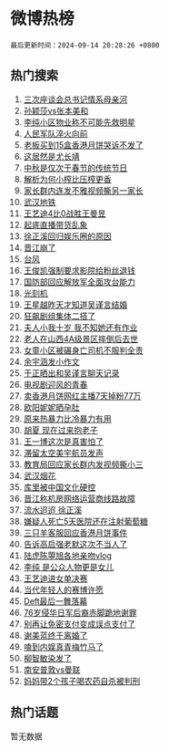 # 微博热榜

`最后更新时间：2024-09-14 20:28:26 +0800`

## 热门搜索

1. [三次座谈会总书记情系母亲河](https://m.weibo.cn/search?containerid=100103type%3D1%26t%3D10%26q%3D%23%E4%B8%89%E6%AC%A1%E5%BA%A7%E8%B0%88%E4%BC%9A%E6%80%BB%E4%B9%A6%E8%AE%B0%E6%83%85%E7%B3%BB%E6%AF%8D%E4%BA%B2%E6%B2%B3%23&stream_entry_id=51&isnewpage=1&extparam=seat%3D1%26filter_type%3Drealtimehot%26q%3D%2523%25E4%25B8%2589%25E6%25AC%25A1%25E5%25BA%25A7%25E8%25B0%2588%25E4%25BC%259A%25E6%2580%25BB%25E4%25B9%25A6%25E8%25AE%25B0%25E6%2583%2585%25E7%25B3%25BB%25E6%25AF%258D%25E4%25BA%25B2%25E6%25B2%25B3%2523%26c_type%3D51%26pos%3D0%26cate%3D10103%26stream_entry_id%3D51%26dgr%3D0%26display_time%3D1726316905%26pre_seqid%3D17263169055179055574)
1. [孙颖莎vs张本美和](https://m.weibo.cn/search?containerid=100103type%3D1%26t%3D10%26q%3D%E5%AD%99%E9%A2%96%E8%8E%8Evs%E5%BC%A0%E6%9C%AC%E7%BE%8E%E5%92%8C&stream_entry_id=31&isnewpage=1&extparam=seat%3D1%26realpos%3D1%26c_type%3D31%26lcate%3D5001%26cate%3D5001%26stream_entry_id%3D31%26dgr%3D0%26filter_type%3Drealtimehot%26pos%3D0%26band_rank%3D1%26flag%3D1%26q%3D%25E5%25AD%2599%25E9%25A2%2596%25E8%258E%258Evs%25E5%25BC%25A0%25E6%259C%25AC%25E7%25BE%258E%25E5%2592%258C%26display_time%3D1726316905%26pre_seqid%3D17263169055179055574)
1. [李纯小区物业称不可能先救明星](https://m.weibo.cn/search?containerid=100103type%3D1%26t%3D10%26q%3D%23%E6%9D%8E%E7%BA%AF%E5%B0%8F%E5%8C%BA%E7%89%A9%E4%B8%9A%E7%A7%B0%E4%B8%8D%E5%8F%AF%E8%83%BD%E5%85%88%E6%95%91%E6%98%8E%E6%98%9F%23&stream_entry_id=31&isnewpage=1&extparam=seat%3D1%26realpos%3D2%26c_type%3D31%26lcate%3D5001%26cate%3D5001%26stream_entry_id%3D31%26dgr%3D0%26filter_type%3Drealtimehot%26pos%3D1%26band_rank%3D2%26flag%3D1%26q%3D%2523%25E6%259D%258E%25E7%25BA%25AF%25E5%25B0%258F%25E5%258C%25BA%25E7%2589%25A9%25E4%25B8%259A%25E7%25A7%25B0%25E4%25B8%258D%25E5%258F%25AF%25E8%2583%25BD%25E5%2585%2588%25E6%2595%2591%25E6%2598%258E%25E6%2598%259F%2523%26display_time%3D1726316905%26pre_seqid%3D17263169055179055574)
1. [人民军队淬火向前](https://m.weibo.cn/search?containerid=100103type%3D1%26t%3D10%26q%3D%23%E4%BA%BA%E6%B0%91%E5%86%9B%E9%98%9F%E6%B7%AC%E7%81%AB%E5%90%91%E5%89%8D%23&stream_entry_id=31&isnewpage=1&extparam=seat%3D1%26realpos%3D3%26c_type%3D31%26lcate%3D5001%26cate%3D5001%26stream_entry_id%3D31%26dgr%3D0%26filter_type%3Drealtimehot%26pos%3D2%26band_rank%3D3%26flag%3D0%26q%3D%2523%25E4%25BA%25BA%25E6%25B0%2591%25E5%2586%259B%25E9%2598%259F%25E6%25B7%25AC%25E7%2581%25AB%25E5%2590%2591%25E5%2589%258D%2523%26display_time%3D1726316905%26pre_seqid%3D17263169055179055574)
1. [老板买到15盒香港月饼哭诉不发了](https://m.weibo.cn/search?containerid=100103type%3D1%26t%3D10%26q%3D%23%E8%80%81%E6%9D%BF%E4%B9%B0%E5%88%B015%E7%9B%92%E9%A6%99%E6%B8%AF%E6%9C%88%E9%A5%BC%E5%93%AD%E8%AF%89%E4%B8%8D%E5%8F%91%E4%BA%86%23&stream_entry_id=31&isnewpage=1&extparam=seat%3D1%26realpos%3D4%26c_type%3D31%26lcate%3D5001%26cate%3D5001%26stream_entry_id%3D31%26dgr%3D0%26filter_type%3Drealtimehot%26pos%3D3%26band_rank%3D4%26flag%3D2%26q%3D%2523%25E8%2580%2581%25E6%259D%25BF%25E4%25B9%25B0%25E5%2588%25B015%25E7%259B%2592%25E9%25A6%2599%25E6%25B8%25AF%25E6%259C%2588%25E9%25A5%25BC%25E5%2593%25AD%25E8%25AF%2589%25E4%25B8%258D%25E5%258F%2591%25E4%25BA%2586%2523%26display_time%3D1726316905%26pre_seqid%3D17263169055179055574)
1. [这居然是尤长靖](https://m.weibo.cn/search?containerid=100103type%3D1%26t%3D10%26q%3D%E8%BF%99%E5%B1%85%E7%84%B6%E6%98%AF%E5%B0%A4%E9%95%BF%E9%9D%96&stream_entry_id=31&isnewpage=1&extparam=seat%3D1%26realpos%3D5%26c_type%3D31%26lcate%3D5001%26cate%3D5001%26stream_entry_id%3D31%26dgr%3D0%26filter_type%3Drealtimehot%26pos%3D4%26band_rank%3D5%26flag%3D1%26q%3D%25E8%25BF%2599%25E5%25B1%2585%25E7%2584%25B6%25E6%2598%25AF%25E5%25B0%25A4%25E9%2595%25BF%25E9%259D%2596%26display_time%3D1726316905%26pre_seqid%3D17263169055179055574)
1. [中秋是仅次于春节的传统节日](https://m.weibo.cn/search?containerid=100103type%3D1%26t%3D10%26q%3D%23%E4%B8%AD%E7%A7%8B%E6%98%AF%E4%BB%85%E6%AC%A1%E4%BA%8E%E6%98%A5%E8%8A%82%E7%9A%84%E4%BC%A0%E7%BB%9F%E8%8A%82%E6%97%A5%23&stream_entry_id=31&isnewpage=1&extparam=seat%3D1%26realpos%3D6%26c_type%3D31%26lcate%3D5001%26cate%3D5001%26stream_entry_id%3D31%26dgr%3D0%26filter_type%3Drealtimehot%26pos%3D5%26band_rank%3D6%26flag%3D0%26q%3D%2523%25E4%25B8%25AD%25E7%25A7%258B%25E6%2598%25AF%25E4%25BB%2585%25E6%25AC%25A1%25E4%25BA%258E%25E6%2598%25A5%25E8%258A%2582%25E7%259A%2584%25E4%25BC%25A0%25E7%25BB%259F%25E8%258A%2582%25E6%2597%25A5%2523%26display_time%3D1726316905%26pre_seqid%3D17263169055179055574)
1. [解析为何小榨比压榨更香](https://m.weibo.cn/search?containerid=100103type%3D1%26t%3D10%26q%3D%23%E8%A7%A3%E6%9E%90%E4%B8%BA%E4%BD%95%E5%B0%8F%E6%A6%A8%E6%AF%94%E5%8E%8B%E6%A6%A8%E6%9B%B4%E9%A6%99%23&stream_entry_id=31&isnewpage=1&extparam=seat%3D1%26filter_type%3Drealtimehot%26c_type%3D31%26lcate%3D5001%26cate%3D5001%26is_ad_pos%3D1%26stream_entry_id%3D31%26dgr%3D0%26pos%3D6%26adid%3D254623%26band_rank%3D7%26q%3D%2523%25E8%25A7%25A3%25E6%259E%2590%25E4%25B8%25BA%25E4%25BD%2595%25E5%25B0%258F%25E6%25A6%25A8%25E6%25AF%2594%25E5%258E%258B%25E6%25A6%25A8%25E6%259B%25B4%25E9%25A6%2599%2523%26topic_ad%3D1%26display_time%3D1726316905%26pre_seqid%3D17263169055179055574)
1. [家长群内连发不雅视频撕另一家长](https://m.weibo.cn/search?containerid=100103type%3D1%26t%3D10%26q%3D%23%E5%AE%B6%E9%95%BF%E7%BE%A4%E5%86%85%E8%BF%9E%E5%8F%91%E4%B8%8D%E9%9B%85%E8%A7%86%E9%A2%91%E6%92%95%E5%8F%A6%E4%B8%80%E5%AE%B6%E9%95%BF%23&stream_entry_id=31&isnewpage=1&extparam=seat%3D1%26realpos%3D7%26c_type%3D31%26lcate%3D5001%26cate%3D5001%26stream_entry_id%3D31%26dgr%3D0%26filter_type%3Drealtimehot%26pos%3D7%26band_rank%3D7%26flag%3D0%26q%3D%2523%25E5%25AE%25B6%25E9%2595%25BF%25E7%25BE%25A4%25E5%2586%2585%25E8%25BF%259E%25E5%258F%2591%25E4%25B8%258D%25E9%259B%2585%25E8%25A7%2586%25E9%25A2%2591%25E6%2592%2595%25E5%258F%25A6%25E4%25B8%2580%25E5%25AE%25B6%25E9%2595%25BF%2523%26display_time%3D1726316905%26pre_seqid%3D17263169055179055574)
1. [武汉地铁](https://m.weibo.cn/search?containerid=100103type%3D1%26t%3D10%26q%3D%E6%AD%A6%E6%B1%89%E5%9C%B0%E9%93%81&stream_entry_id=31&isnewpage=1&extparam=seat%3D1%26realpos%3D8%26c_type%3D31%26lcate%3D5001%26cate%3D5001%26stream_entry_id%3D31%26dgr%3D0%26filter_type%3Drealtimehot%26pos%3D8%26band_rank%3D8%26flag%3D1%26q%3D%25E6%25AD%25A6%25E6%25B1%2589%25E5%259C%25B0%25E9%2593%2581%26display_time%3D1726316905%26pre_seqid%3D17263169055179055574)
1. [王艺迪4比0战胜王曼昱](https://m.weibo.cn/search?containerid=100103type%3D1%26t%3D10%26q%3D%23%E7%8E%8B%E8%89%BA%E8%BF%AA4%E6%AF%940%E6%88%98%E8%83%9C%E7%8E%8B%E6%9B%BC%E6%98%B1%23&stream_entry_id=31&isnewpage=1&extparam=seat%3D1%26realpos%3D9%26c_type%3D31%26lcate%3D5001%26cate%3D5001%26stream_entry_id%3D31%26dgr%3D0%26filter_type%3Drealtimehot%26pos%3D9%26band_rank%3D9%26flag%3D1%26q%3D%2523%25E7%258E%258B%25E8%2589%25BA%25E8%25BF%25AA4%25E6%25AF%25940%25E6%2588%2598%25E8%2583%259C%25E7%258E%258B%25E6%259B%25BC%25E6%2598%25B1%2523%26display_time%3D1726316905%26pre_seqid%3D17263169055179055574)
1. [起底直播带货乱象](https://m.weibo.cn/search?containerid=100103type%3D1%26t%3D10%26q%3D%23%E8%B5%B7%E5%BA%95%E7%9B%B4%E6%92%AD%E5%B8%A6%E8%B4%A7%E4%B9%B1%E8%B1%A1%23&stream_entry_id=31&isnewpage=1&extparam=seat%3D1%26realpos%3D10%26c_type%3D31%26lcate%3D5001%26cate%3D5001%26stream_entry_id%3D31%26dgr%3D0%26filter_type%3Drealtimehot%26pos%3D10%26band_rank%3D10%26flag%3D1%26q%3D%2523%25E8%25B5%25B7%25E5%25BA%2595%25E7%259B%25B4%25E6%2592%25AD%25E5%25B8%25A6%25E8%25B4%25A7%25E4%25B9%25B1%25E8%25B1%25A1%2523%26display_time%3D1726316905%26pre_seqid%3D17263169055179055574)
1. [徐正溪回归娱乐圈的原因](https://m.weibo.cn/search?containerid=100103type%3D1%26t%3D10%26q%3D%23%E5%BE%90%E6%AD%A3%E6%BA%AA%E5%9B%9E%E5%BD%92%E5%A8%B1%E4%B9%90%E5%9C%88%E7%9A%84%E5%8E%9F%E5%9B%A0%23&stream_entry_id=31&isnewpage=1&extparam=seat%3D1%26realpos%3D11%26c_type%3D31%26lcate%3D5001%26cate%3D5001%26stream_entry_id%3D31%26dgr%3D0%26filter_type%3Drealtimehot%26pos%3D11%26band_rank%3D11%26flag%3D1%26q%3D%2523%25E5%25BE%2590%25E6%25AD%25A3%25E6%25BA%25AA%25E5%259B%259E%25E5%25BD%2592%25E5%25A8%25B1%25E4%25B9%2590%25E5%259C%2588%25E7%259A%2584%25E5%258E%259F%25E5%259B%25A0%2523%26display_time%3D1726316905%26pre_seqid%3D17263169055179055574)
1. [晋江崩了](https://m.weibo.cn/search?containerid=100103type%3D1%26t%3D10%26q%3D%E6%99%8B%E6%B1%9F%E5%B4%A9%E4%BA%86&stream_entry_id=31&isnewpage=1&extparam=seat%3D1%26realpos%3D12%26c_type%3D31%26lcate%3D5001%26cate%3D5001%26stream_entry_id%3D31%26dgr%3D0%26filter_type%3Drealtimehot%26pos%3D12%26band_rank%3D12%26flag%3D2%26q%3D%25E6%2599%258B%25E6%25B1%259F%25E5%25B4%25A9%25E4%25BA%2586%26display_time%3D1726316905%26pre_seqid%3D17263169055179055574)
1. [台风](https://m.weibo.cn/search?containerid=100103type%3D1%26t%3D10%26q%3D%E5%8F%B0%E9%A3%8E&stream_entry_id=31&isnewpage=1&extparam=seat%3D1%26realpos%3D13%26c_type%3D31%26lcate%3D5001%26cate%3D5001%26stream_entry_id%3D31%26dgr%3D0%26filter_type%3Drealtimehot%26pos%3D13%26band_rank%3D13%26flag%3D0%26q%3D%25E5%258F%25B0%25E9%25A3%258E%26display_time%3D1726316905%26pre_seqid%3D17263169055179055574)
1. [王俊凯强制要求影院给粉丝退钱](https://m.weibo.cn/search?containerid=100103type%3D1%26t%3D10%26q%3D%23%E7%8E%8B%E4%BF%8A%E5%87%AF%E5%BC%BA%E5%88%B6%E8%A6%81%E6%B1%82%E5%BD%B1%E9%99%A2%E7%BB%99%E7%B2%89%E4%B8%9D%E9%80%80%E9%92%B1%23&stream_entry_id=31&isnewpage=1&extparam=seat%3D1%26realpos%3D14%26c_type%3D31%26lcate%3D5001%26cate%3D5001%26stream_entry_id%3D31%26dgr%3D0%26filter_type%3Drealtimehot%26pos%3D14%26band_rank%3D14%26flag%3D0%26q%3D%2523%25E7%258E%258B%25E4%25BF%258A%25E5%2587%25AF%25E5%25BC%25BA%25E5%2588%25B6%25E8%25A6%2581%25E6%25B1%2582%25E5%25BD%25B1%25E9%2599%25A2%25E7%25BB%2599%25E7%25B2%2589%25E4%25B8%259D%25E9%2580%2580%25E9%2592%25B1%2523%26display_time%3D1726316905%26pre_seqid%3D17263169055179055574)
1. [国防部回应解放军全面攻台能力](https://m.weibo.cn/search?containerid=100103type%3D1%26t%3D10%26q%3D%23%E5%9B%BD%E9%98%B2%E9%83%A8%E5%9B%9E%E5%BA%94%E8%A7%A3%E6%94%BE%E5%86%9B%E5%85%A8%E9%9D%A2%E6%94%BB%E5%8F%B0%E8%83%BD%E5%8A%9B%23&stream_entry_id=31&isnewpage=1&extparam=seat%3D1%26realpos%3D15%26c_type%3D31%26lcate%3D5001%26cate%3D5001%26stream_entry_id%3D31%26dgr%3D0%26filter_type%3Drealtimehot%26pos%3D15%26band_rank%3D15%26flag%3D0%26q%3D%2523%25E5%259B%25BD%25E9%2598%25B2%25E9%2583%25A8%25E5%259B%259E%25E5%25BA%2594%25E8%25A7%25A3%25E6%2594%25BE%25E5%2586%259B%25E5%2585%25A8%25E9%259D%25A2%25E6%2594%25BB%25E5%258F%25B0%25E8%2583%25BD%25E5%258A%259B%2523%26display_time%3D1726316905%26pre_seqid%3D17263169055179055574)
1. [光刻机](https://m.weibo.cn/search?containerid=100103type%3D1%26t%3D10%26q%3D%E5%85%89%E5%88%BB%E6%9C%BA&stream_entry_id=31&isnewpage=1&extparam=seat%3D1%26realpos%3D16%26c_type%3D31%26lcate%3D5001%26cate%3D5001%26stream_entry_id%3D31%26dgr%3D0%26filter_type%3Drealtimehot%26pos%3D16%26band_rank%3D16%26flag%3D1%26q%3D%25E5%2585%2589%25E5%2588%25BB%25E6%259C%25BA%26display_time%3D1726316905%26pre_seqid%3D17263169055179055574)
1. [王星越昨天才知道吴谨言结婚](https://m.weibo.cn/search?containerid=100103type%3D1%26t%3D10%26q%3D%23%E7%8E%8B%E6%98%9F%E8%B6%8A%E6%98%A8%E5%A4%A9%E6%89%8D%E7%9F%A5%E9%81%93%E5%90%B4%E8%B0%A8%E8%A8%80%E7%BB%93%E5%A9%9A%23&stream_entry_id=31&isnewpage=1&extparam=seat%3D1%26realpos%3D17%26c_type%3D31%26lcate%3D5001%26cate%3D5001%26stream_entry_id%3D31%26dgr%3D0%26filter_type%3Drealtimehot%26pos%3D17%26band_rank%3D17%26flag%3D0%26q%3D%2523%25E7%258E%258B%25E6%2598%259F%25E8%25B6%258A%25E6%2598%25A8%25E5%25A4%25A9%25E6%2589%258D%25E7%259F%25A5%25E9%2581%2593%25E5%2590%25B4%25E8%25B0%25A8%25E8%25A8%2580%25E7%25BB%2593%25E5%25A9%259A%2523%26display_time%3D1726316905%26pre_seqid%3D17263169055179055574)
1. [狂飙剧组集体二搭了](https://m.weibo.cn/search?containerid=100103type%3D1%26t%3D10%26q%3D%E7%8B%82%E9%A3%99%E5%89%A7%E7%BB%84%E9%9B%86%E4%BD%93%E4%BA%8C%E6%90%AD%E4%BA%86&stream_entry_id=31&isnewpage=1&extparam=seat%3D1%26realpos%3D18%26c_type%3D31%26lcate%3D5001%26cate%3D5001%26stream_entry_id%3D31%26dgr%3D0%26filter_type%3Drealtimehot%26pos%3D18%26band_rank%3D18%26flag%3D0%26q%3D%25E7%258B%2582%25E9%25A3%2599%25E5%2589%25A7%25E7%25BB%2584%25E9%259B%2586%25E4%25BD%2593%25E4%25BA%258C%25E6%2590%25AD%25E4%25BA%2586%26display_time%3D1726316905%26pre_seqid%3D17263169055179055574)
1. [夫人小我十岁 我不知她还有作业](https://m.weibo.cn/search?containerid=100103type%3D1%26t%3D10%26q%3D%E5%A4%AB%E4%BA%BA%E5%B0%8F%E6%88%91%E5%8D%81%E5%B2%81+%E6%88%91%E4%B8%8D%E7%9F%A5%E5%A5%B9%E8%BF%98%E6%9C%89%E4%BD%9C%E4%B8%9A&stream_entry_id=31&isnewpage=1&extparam=seat%3D1%26realpos%3D19%26c_type%3D31%26lcate%3D5001%26cate%3D5001%26stream_entry_id%3D31%26dgr%3D0%26filter_type%3Drealtimehot%26pos%3D19%26band_rank%3D19%26flag%3D2%26q%3D%25E5%25A4%25AB%25E4%25BA%25BA%25E5%25B0%258F%25E6%2588%2591%25E5%258D%2581%25E5%25B2%2581%2520%25E6%2588%2591%25E4%25B8%258D%25E7%259F%25A5%25E5%25A5%25B9%25E8%25BF%2598%25E6%259C%2589%25E4%25BD%259C%25E4%25B8%259A%26display_time%3D1726316905%26pre_seqid%3D17263169055179055574)
1. [老人在山西4A级景区摔倒后去世](https://m.weibo.cn/search?containerid=100103type%3D1%26t%3D10%26q%3D%23%E8%80%81%E4%BA%BA%E5%9C%A8%E5%B1%B1%E8%A5%BF4A%E7%BA%A7%E6%99%AF%E5%8C%BA%E6%91%94%E5%80%92%E5%90%8E%E5%8E%BB%E4%B8%96%23&stream_entry_id=31&isnewpage=1&extparam=seat%3D1%26realpos%3D20%26c_type%3D31%26lcate%3D5001%26cate%3D5001%26stream_entry_id%3D31%26dgr%3D0%26filter_type%3Drealtimehot%26pos%3D20%26band_rank%3D20%26flag%3D1%26q%3D%2523%25E8%2580%2581%25E4%25BA%25BA%25E5%259C%25A8%25E5%25B1%25B1%25E8%25A5%25BF4A%25E7%25BA%25A7%25E6%2599%25AF%25E5%258C%25BA%25E6%2591%2594%25E5%2580%2592%25E5%2590%258E%25E5%258E%25BB%25E4%25B8%2596%2523%26display_time%3D1726316905%26pre_seqid%3D17263169055179055574)
1. [女童小区被碾身亡司机不服判全责](https://m.weibo.cn/search?containerid=100103type%3D1%26t%3D10%26q%3D%23%E5%A5%B3%E7%AB%A5%E5%B0%8F%E5%8C%BA%E8%A2%AB%E7%A2%BE%E8%BA%AB%E4%BA%A1%E5%8F%B8%E6%9C%BA%E4%B8%8D%E6%9C%8D%E5%88%A4%E5%85%A8%E8%B4%A3%23&stream_entry_id=31&isnewpage=1&extparam=seat%3D1%26realpos%3D21%26c_type%3D31%26lcate%3D5001%26cate%3D5001%26stream_entry_id%3D31%26dgr%3D0%26filter_type%3Drealtimehot%26pos%3D21%26band_rank%3D21%26flag%3D0%26q%3D%2523%25E5%25A5%25B3%25E7%25AB%25A5%25E5%25B0%258F%25E5%258C%25BA%25E8%25A2%25AB%25E7%25A2%25BE%25E8%25BA%25AB%25E4%25BA%25A1%25E5%258F%25B8%25E6%259C%25BA%25E4%25B8%258D%25E6%259C%258D%25E5%2588%25A4%25E5%2585%25A8%25E8%25B4%25A3%2523%26display_time%3D1726316905%26pre_seqid%3D17263169055179055574)
1. [余宇涵发小作文](https://m.weibo.cn/search?containerid=100103type%3D1%26t%3D10%26q%3D%E4%BD%99%E5%AE%87%E6%B6%B5%E5%8F%91%E5%B0%8F%E4%BD%9C%E6%96%87&stream_entry_id=31&isnewpage=1&extparam=seat%3D1%26realpos%3D22%26c_type%3D31%26lcate%3D5001%26cate%3D5001%26stream_entry_id%3D31%26dgr%3D0%26filter_type%3Drealtimehot%26pos%3D22%26band_rank%3D22%26flag%3D2%26q%3D%25E4%25BD%2599%25E5%25AE%2587%25E6%25B6%25B5%25E5%258F%2591%25E5%25B0%258F%25E4%25BD%259C%25E6%2596%2587%26display_time%3D1726316905%26pre_seqid%3D17263169055179055574)
1. [于正晒出和吴谨言聊天记录](https://m.weibo.cn/search?containerid=100103type%3D1%26t%3D10%26q%3D%23%E4%BA%8E%E6%AD%A3%E6%99%92%E5%87%BA%E5%92%8C%E5%90%B4%E8%B0%A8%E8%A8%80%E8%81%8A%E5%A4%A9%E8%AE%B0%E5%BD%95%23&stream_entry_id=31&isnewpage=1&extparam=seat%3D1%26realpos%3D23%26c_type%3D31%26lcate%3D5001%26cate%3D5001%26stream_entry_id%3D31%26dgr%3D0%26filter_type%3Drealtimehot%26pos%3D23%26band_rank%3D23%26flag%3D2%26q%3D%2523%25E4%25BA%258E%25E6%25AD%25A3%25E6%2599%2592%25E5%2587%25BA%25E5%2592%258C%25E5%2590%25B4%25E8%25B0%25A8%25E8%25A8%2580%25E8%2581%258A%25E5%25A4%25A9%25E8%25AE%25B0%25E5%25BD%2595%2523%26display_time%3D1726316905%26pre_seqid%3D17263169055179055574)
1. [电视剧迎风的青春](https://m.weibo.cn/search?containerid=100103type%3D1%26t%3D10%26q%3D%23%E7%94%B5%E8%A7%86%E5%89%A7%E8%BF%8E%E9%A3%8E%E7%9A%84%E9%9D%92%E6%98%A5%23&stream_entry_id=31&isnewpage=1&extparam=seat%3D1%26realpos%3D24%26c_type%3D31%26lcate%3D5001%26cate%3D5001%26stream_entry_id%3D31%26dgr%3D0%26filter_type%3Drealtimehot%26pos%3D24%26band_rank%3D24%26flag%3D1%26q%3D%2523%25E7%2594%25B5%25E8%25A7%2586%25E5%2589%25A7%25E8%25BF%258E%25E9%25A3%258E%25E7%259A%2584%25E9%259D%2592%25E6%2598%25A5%2523%26display_time%3D1726316905%26pre_seqid%3D17263169055179055574)
1. [卖香港月饼网红主播7天掉粉77万](https://m.weibo.cn/search?containerid=100103type%3D1%26t%3D10%26q%3D%23%E5%8D%96%E9%A6%99%E6%B8%AF%E6%9C%88%E9%A5%BC%E7%BD%91%E7%BA%A2%E4%B8%BB%E6%92%AD7%E5%A4%A9%E6%8E%89%E7%B2%8977%E4%B8%87%23&stream_entry_id=31&isnewpage=1&extparam=seat%3D1%26realpos%3D25%26c_type%3D31%26lcate%3D5001%26cate%3D5001%26stream_entry_id%3D31%26dgr%3D0%26filter_type%3Drealtimehot%26pos%3D25%26band_rank%3D25%26flag%3D1%26q%3D%2523%25E5%258D%2596%25E9%25A6%2599%25E6%25B8%25AF%25E6%259C%2588%25E9%25A5%25BC%25E7%25BD%2591%25E7%25BA%25A2%25E4%25B8%25BB%25E6%2592%25AD7%25E5%25A4%25A9%25E6%258E%2589%25E7%25B2%258977%25E4%25B8%2587%2523%26display_time%3D1726316905%26pre_seqid%3D17263169055179055574)
1. [欧阳妮妮晒孕肚](https://m.weibo.cn/search?containerid=100103type%3D1%26t%3D10%26q%3D%23%E6%AC%A7%E9%98%B3%E5%A6%AE%E5%A6%AE%E6%99%92%E5%AD%95%E8%82%9A%23&stream_entry_id=31&isnewpage=1&extparam=seat%3D1%26realpos%3D26%26c_type%3D31%26lcate%3D5001%26cate%3D5001%26stream_entry_id%3D31%26dgr%3D0%26filter_type%3Drealtimehot%26pos%3D26%26band_rank%3D26%26flag%3D0%26q%3D%2523%25E6%25AC%25A7%25E9%2598%25B3%25E5%25A6%25AE%25E5%25A6%25AE%25E6%2599%2592%25E5%25AD%2595%25E8%2582%259A%2523%26display_time%3D1726316905%26pre_seqid%3D17263169055179055574)
1. [原来热暴力比冷暴力有用](https://m.weibo.cn/search?containerid=100103type%3D1%26t%3D10%26q%3D%E5%8E%9F%E6%9D%A5%E7%83%AD%E6%9A%B4%E5%8A%9B%E6%AF%94%E5%86%B7%E6%9A%B4%E5%8A%9B%E6%9C%89%E7%94%A8&stream_entry_id=31&isnewpage=1&extparam=seat%3D1%26realpos%3D27%26c_type%3D31%26lcate%3D5001%26cate%3D5001%26stream_entry_id%3D31%26dgr%3D0%26filter_type%3Drealtimehot%26pos%3D27%26band_rank%3D27%26flag%3D0%26q%3D%25E5%258E%259F%25E6%259D%25A5%25E7%2583%25AD%25E6%259A%25B4%25E5%258A%259B%25E6%25AF%2594%25E5%2586%25B7%25E6%259A%25B4%25E5%258A%259B%25E6%259C%2589%25E7%2594%25A8%26display_time%3D1726316905%26pre_seqid%3D17263169055179055574)
1. [胡夏 现在过来抱老子](https://m.weibo.cn/search?containerid=100103type%3D1%26t%3D10%26q%3D%E8%83%A1%E5%A4%8F+%E7%8E%B0%E5%9C%A8%E8%BF%87%E6%9D%A5%E6%8A%B1%E8%80%81%E5%AD%90&stream_entry_id=31&isnewpage=1&extparam=seat%3D1%26realpos%3D28%26c_type%3D31%26lcate%3D5001%26cate%3D5001%26stream_entry_id%3D31%26dgr%3D0%26filter_type%3Drealtimehot%26pos%3D28%26band_rank%3D28%26flag%3D1%26q%3D%25E8%2583%25A1%25E5%25A4%258F%2520%25E7%258E%25B0%25E5%259C%25A8%25E8%25BF%2587%25E6%259D%25A5%25E6%258A%25B1%25E8%2580%2581%25E5%25AD%2590%26display_time%3D1726316905%26pre_seqid%3D17263169055179055574)
1. [王一博这次是真害怕了](https://m.weibo.cn/search?containerid=100103type%3D1%26t%3D10%26q%3D%23%E7%8E%8B%E4%B8%80%E5%8D%9A%E8%BF%99%E6%AC%A1%E6%98%AF%E7%9C%9F%E5%AE%B3%E6%80%95%E4%BA%86%23&stream_entry_id=31&isnewpage=1&extparam=seat%3D1%26realpos%3D29%26c_type%3D31%26lcate%3D5001%26cate%3D5001%26stream_entry_id%3D31%26dgr%3D0%26filter_type%3Drealtimehot%26pos%3D29%26band_rank%3D29%26flag%3D1%26q%3D%2523%25E7%258E%258B%25E4%25B8%2580%25E5%258D%259A%25E8%25BF%2599%25E6%25AC%25A1%25E6%2598%25AF%25E7%259C%259F%25E5%25AE%25B3%25E6%2580%2595%25E4%25BA%2586%2523%26display_time%3D1726316905%26pre_seqid%3D17263169055179055574)
1. [滞留太空美宇航员发声](https://m.weibo.cn/search?containerid=100103type%3D1%26t%3D10%26q%3D%23%E6%BB%9E%E7%95%99%E5%A4%AA%E7%A9%BA%E7%BE%8E%E5%AE%87%E8%88%AA%E5%91%98%E5%8F%91%E5%A3%B0%23&stream_entry_id=31&isnewpage=1&extparam=seat%3D1%26realpos%3D30%26c_type%3D31%26lcate%3D5001%26cate%3D5001%26stream_entry_id%3D31%26dgr%3D0%26filter_type%3Drealtimehot%26pos%3D30%26band_rank%3D30%26flag%3D1%26q%3D%2523%25E6%25BB%259E%25E7%2595%2599%25E5%25A4%25AA%25E7%25A9%25BA%25E7%25BE%258E%25E5%25AE%2587%25E8%2588%25AA%25E5%2591%2598%25E5%258F%2591%25E5%25A3%25B0%2523%26display_time%3D1726316905%26pre_seqid%3D17263169055179055574)
1. [教育局回应家长群内发视频撕小三](https://m.weibo.cn/search?containerid=100103type%3D1%26t%3D10%26q%3D%23%E6%95%99%E8%82%B2%E5%B1%80%E5%9B%9E%E5%BA%94%E5%AE%B6%E9%95%BF%E7%BE%A4%E5%86%85%E5%8F%91%E8%A7%86%E9%A2%91%E6%92%95%E5%B0%8F%E4%B8%89%23&stream_entry_id=31&isnewpage=1&extparam=seat%3D1%26realpos%3D31%26c_type%3D31%26lcate%3D5001%26cate%3D5001%26stream_entry_id%3D31%26dgr%3D0%26filter_type%3Drealtimehot%26pos%3D31%26band_rank%3D31%26flag%3D0%26q%3D%2523%25E6%2595%2599%25E8%2582%25B2%25E5%25B1%2580%25E5%259B%259E%25E5%25BA%2594%25E5%25AE%25B6%25E9%2595%25BF%25E7%25BE%25A4%25E5%2586%2585%25E5%258F%2591%25E8%25A7%2586%25E9%25A2%2591%25E6%2592%2595%25E5%25B0%258F%25E4%25B8%2589%2523%26display_time%3D1726316905%26pre_seqid%3D17263169055179055574)
1. [武汉烟花](https://m.weibo.cn/search?containerid=100103type%3D1%26t%3D10%26q%3D%E6%AD%A6%E6%B1%89%E7%83%9F%E8%8A%B1&stream_entry_id=31&isnewpage=1&extparam=seat%3D1%26realpos%3D32%26c_type%3D31%26lcate%3D5001%26cate%3D5001%26stream_entry_id%3D31%26dgr%3D0%26filter_type%3Drealtimehot%26pos%3D32%26band_rank%3D32%26flag%3D1%26q%3D%25E6%25AD%25A6%25E6%25B1%2589%25E7%2583%259F%25E8%258A%25B1%26display_time%3D1726316905%26pre_seqid%3D17263169055179055574)
1. [库里被中国文化硬控](https://m.weibo.cn/search?containerid=100103type%3D1%26t%3D10%26q%3D%23%E5%BA%93%E9%87%8C%E8%A2%AB%E4%B8%AD%E5%9B%BD%E6%96%87%E5%8C%96%E7%A1%AC%E6%8E%A7%23&stream_entry_id=31&isnewpage=1&extparam=seat%3D1%26realpos%3D33%26c_type%3D31%26lcate%3D5001%26cate%3D5001%26filter_type%3Drealtimehot%26stream_entry_id%3D31%26dgr%3D0%26pos%3D33%26adid%3D255126%26band_rank%3D33%26flag%3D0%26q%3D%2523%25E5%25BA%2593%25E9%2587%258C%25E8%25A2%25AB%25E4%25B8%25AD%25E5%259B%25BD%25E6%2596%2587%25E5%258C%2596%25E7%25A1%25AC%25E6%258E%25A7%2523%26display_time%3D1726316905%26pre_seqid%3D17263169055179055574)
1. [晋江称机房网络运营商线路故障](https://m.weibo.cn/search?containerid=100103type%3D1%26t%3D10%26q%3D%23%E6%99%8B%E6%B1%9F%E7%A7%B0%E6%9C%BA%E6%88%BF%E7%BD%91%E7%BB%9C%E8%BF%90%E8%90%A5%E5%95%86%E7%BA%BF%E8%B7%AF%E6%95%85%E9%9A%9C%23&stream_entry_id=31&isnewpage=1&extparam=seat%3D1%26realpos%3D34%26c_type%3D31%26lcate%3D5001%26cate%3D5001%26stream_entry_id%3D31%26dgr%3D0%26filter_type%3Drealtimehot%26pos%3D34%26band_rank%3D34%26flag%3D0%26q%3D%2523%25E6%2599%258B%25E6%25B1%259F%25E7%25A7%25B0%25E6%259C%25BA%25E6%2588%25BF%25E7%25BD%2591%25E7%25BB%259C%25E8%25BF%2590%25E8%2590%25A5%25E5%2595%2586%25E7%25BA%25BF%25E8%25B7%25AF%25E6%2595%2585%25E9%259A%259C%2523%26display_time%3D1726316905%26pre_seqid%3D17263169055179055574)
1. [流水迢迢 徐正溪](https://m.weibo.cn/search?containerid=100103type%3D1%26t%3D10%26q%3D%E6%B5%81%E6%B0%B4%E8%BF%A2%E8%BF%A2+%E5%BE%90%E6%AD%A3%E6%BA%AA&stream_entry_id=31&isnewpage=1&extparam=seat%3D1%26realpos%3D35%26c_type%3D31%26lcate%3D5001%26cate%3D5001%26stream_entry_id%3D31%26dgr%3D0%26filter_type%3Drealtimehot%26pos%3D35%26band_rank%3D35%26flag%3D1%26q%3D%25E6%25B5%2581%25E6%25B0%25B4%25E8%25BF%25A2%25E8%25BF%25A2%2520%25E5%25BE%2590%25E6%25AD%25A3%25E6%25BA%25AA%26display_time%3D1726316905%26pre_seqid%3D17263169055179055574)
1. [嫌疑人死亡5天医院还在注射葡萄糖](https://m.weibo.cn/search?containerid=100103type%3D1%26t%3D10%26q%3D%23%E5%AB%8C%E7%96%91%E4%BA%BA%E6%AD%BB%E4%BA%A15%E5%A4%A9%E5%8C%BB%E9%99%A2%E8%BF%98%E5%9C%A8%E6%B3%A8%E5%B0%84%E8%91%A1%E8%90%84%E7%B3%96%23&stream_entry_id=31&isnewpage=1&extparam=seat%3D1%26realpos%3D36%26c_type%3D31%26lcate%3D5001%26cate%3D5001%26stream_entry_id%3D31%26dgr%3D0%26filter_type%3Drealtimehot%26pos%3D36%26band_rank%3D36%26flag%3D0%26q%3D%2523%25E5%25AB%258C%25E7%2596%2591%25E4%25BA%25BA%25E6%25AD%25BB%25E4%25BA%25A15%25E5%25A4%25A9%25E5%258C%25BB%25E9%2599%25A2%25E8%25BF%2598%25E5%259C%25A8%25E6%25B3%25A8%25E5%25B0%2584%25E8%2591%25A1%25E8%2590%2584%25E7%25B3%2596%2523%26display_time%3D1726316905%26pre_seqid%3D17263169055179055574)
1. [三只羊客服回应香港月饼事件](https://m.weibo.cn/search?containerid=100103type%3D1%26t%3D10%26q%3D%23%E4%B8%89%E5%8F%AA%E7%BE%8A%E5%AE%A2%E6%9C%8D%E5%9B%9E%E5%BA%94%E9%A6%99%E6%B8%AF%E6%9C%88%E9%A5%BC%E4%BA%8B%E4%BB%B6%23&stream_entry_id=31&isnewpage=1&extparam=seat%3D1%26realpos%3D37%26c_type%3D31%26lcate%3D5001%26cate%3D5001%26stream_entry_id%3D31%26dgr%3D0%26filter_type%3Drealtimehot%26pos%3D37%26band_rank%3D37%26flag%3D1%26q%3D%2523%25E4%25B8%2589%25E5%258F%25AA%25E7%25BE%258A%25E5%25AE%25A2%25E6%259C%258D%25E5%259B%259E%25E5%25BA%2594%25E9%25A6%2599%25E6%25B8%25AF%25E6%259C%2588%25E9%25A5%25BC%25E4%25BA%258B%25E4%25BB%25B6%2523%26display_time%3D1726316905%26pre_seqid%3D17263169055179055574)
1. [告诉高启强老默这次不当人了](https://m.weibo.cn/search?containerid=100103type%3D1%26t%3D10%26q%3D%E5%91%8A%E8%AF%89%E9%AB%98%E5%90%AF%E5%BC%BA%E8%80%81%E9%BB%98%E8%BF%99%E6%AC%A1%E4%B8%8D%E5%BD%93%E4%BA%BA%E4%BA%86&stream_entry_id=31&isnewpage=1&extparam=seat%3D1%26realpos%3D38%26c_type%3D31%26lcate%3D5001%26cate%3D5001%26stream_entry_id%3D31%26dgr%3D0%26filter_type%3Drealtimehot%26pos%3D38%26band_rank%3D38%26flag%3D1%26q%3D%25E5%2591%258A%25E8%25AF%2589%25E9%25AB%2598%25E5%2590%25AF%25E5%25BC%25BA%25E8%2580%2581%25E9%25BB%2598%25E8%25BF%2599%25E6%25AC%25A1%25E4%25B8%258D%25E5%25BD%2593%25E4%25BA%25BA%25E4%25BA%2586%26display_time%3D1726316905%26pre_seqid%3D17263169055179055574)
1. [陆虎陈曌旭各地亲吻vlog](https://m.weibo.cn/search?containerid=100103type%3D1%26t%3D10%26q%3D%23%E9%99%86%E8%99%8E%E9%99%88%E6%9B%8C%E6%97%AD%E5%90%84%E5%9C%B0%E4%BA%B2%E5%90%BBvlog%23&stream_entry_id=31&isnewpage=1&extparam=seat%3D1%26realpos%3D39%26c_type%3D31%26lcate%3D5001%26cate%3D5001%26stream_entry_id%3D31%26dgr%3D0%26filter_type%3Drealtimehot%26pos%3D39%26band_rank%3D39%26flag%3D0%26q%3D%2523%25E9%2599%2586%25E8%2599%258E%25E9%2599%2588%25E6%259B%258C%25E6%2597%25AD%25E5%2590%2584%25E5%259C%25B0%25E4%25BA%25B2%25E5%2590%25BBvlog%2523%26display_time%3D1726316905%26pre_seqid%3D17263169055179055574)
1. [李纯 是公众人物更是女儿](https://m.weibo.cn/search?containerid=100103type%3D1%26t%3D10%26q%3D%E6%9D%8E%E7%BA%AF+%E6%98%AF%E5%85%AC%E4%BC%97%E4%BA%BA%E7%89%A9%E6%9B%B4%E6%98%AF%E5%A5%B3%E5%84%BF&stream_entry_id=31&isnewpage=1&extparam=seat%3D1%26realpos%3D40%26c_type%3D31%26lcate%3D5001%26cate%3D5001%26stream_entry_id%3D31%26dgr%3D0%26filter_type%3Drealtimehot%26pos%3D40%26band_rank%3D40%26flag%3D0%26q%3D%25E6%259D%258E%25E7%25BA%25AF%2520%25E6%2598%25AF%25E5%2585%25AC%25E4%25BC%2597%25E4%25BA%25BA%25E7%2589%25A9%25E6%259B%25B4%25E6%2598%25AF%25E5%25A5%25B3%25E5%2584%25BF%26display_time%3D1726316905%26pre_seqid%3D17263169055179055574)
1. [王艺迪进女单决赛](https://m.weibo.cn/search?containerid=100103type%3D1%26t%3D10%26q%3D%23%E7%8E%8B%E8%89%BA%E8%BF%AA%E8%BF%9B%E5%A5%B3%E5%8D%95%E5%86%B3%E8%B5%9B%23&stream_entry_id=31&isnewpage=1&extparam=seat%3D1%26realpos%3D41%26c_type%3D31%26lcate%3D5001%26cate%3D5001%26stream_entry_id%3D31%26dgr%3D0%26filter_type%3Drealtimehot%26pos%3D41%26band_rank%3D41%26flag%3D1%26q%3D%2523%25E7%258E%258B%25E8%2589%25BA%25E8%25BF%25AA%25E8%25BF%259B%25E5%25A5%25B3%25E5%258D%2595%25E5%2586%25B3%25E8%25B5%259B%2523%26display_time%3D1726316905%26pre_seqid%3D17263169055179055574)
1. [当代年轻人的赛博许愿](https://m.weibo.cn/search?containerid=100103type%3D1%26t%3D10%26q%3D%E5%BD%93%E4%BB%A3%E5%B9%B4%E8%BD%BB%E4%BA%BA%E7%9A%84%E8%B5%9B%E5%8D%9A%E8%AE%B8%E6%84%BF&stream_entry_id=31&isnewpage=1&extparam=seat%3D1%26realpos%3D42%26c_type%3D31%26lcate%3D5001%26cate%3D5001%26filter_type%3Drealtimehot%26stream_entry_id%3D31%26dgr%3D0%26pos%3D42%26adid%3D255475%26band_rank%3D42%26flag%3D0%26q%3D%25E5%25BD%2593%25E4%25BB%25A3%25E5%25B9%25B4%25E8%25BD%25BB%25E4%25BA%25BA%25E7%259A%2584%25E8%25B5%259B%25E5%258D%259A%25E8%25AE%25B8%25E6%2584%25BF%26display_time%3D1726316905%26pre_seqid%3D17263169055179055574)
1. [Deft最后一舞落幕](https://m.weibo.cn/search?containerid=100103type%3D1%26t%3D10%26q%3D%23Deft%E6%9C%80%E5%90%8E%E4%B8%80%E8%88%9E%E8%90%BD%E5%B9%95%23&stream_entry_id=31&isnewpage=1&extparam=seat%3D1%26realpos%3D43%26c_type%3D31%26lcate%3D5001%26cate%3D5001%26stream_entry_id%3D31%26dgr%3D0%26filter_type%3Drealtimehot%26pos%3D43%26band_rank%3D43%26flag%3D0%26q%3D%2523Deft%25E6%259C%2580%25E5%2590%258E%25E4%25B8%2580%25E8%2588%259E%25E8%2590%25BD%25E5%25B9%2595%2523%26display_time%3D1726316905%26pre_seqid%3D17263169055179055574)
1. [76岁侵华日军后裔赤脚跪地谢罪](https://m.weibo.cn/search?containerid=100103type%3D1%26t%3D10%26q%3D%2376%E5%B2%81%E4%BE%B5%E5%8D%8E%E6%97%A5%E5%86%9B%E5%90%8E%E8%A3%94%E8%B5%A4%E8%84%9A%E8%B7%AA%E5%9C%B0%E8%B0%A2%E7%BD%AA%23&stream_entry_id=31&isnewpage=1&extparam=seat%3D1%26realpos%3D44%26c_type%3D31%26lcate%3D5001%26cate%3D5001%26stream_entry_id%3D31%26dgr%3D0%26filter_type%3Drealtimehot%26pos%3D44%26band_rank%3D44%26flag%3D1%26q%3D%252376%25E5%25B2%2581%25E4%25BE%25B5%25E5%258D%258E%25E6%2597%25A5%25E5%2586%259B%25E5%2590%258E%25E8%25A3%2594%25E8%25B5%25A4%25E8%2584%259A%25E8%25B7%25AA%25E5%259C%25B0%25E8%25B0%25A2%25E7%25BD%25AA%2523%26display_time%3D1726316905%26pre_seqid%3D17263169055179055574)
1. [别再让免密支付变成误点支付了](https://m.weibo.cn/search?containerid=100103type%3D1%26t%3D10%26q%3D%23%E5%88%AB%E5%86%8D%E8%AE%A9%E5%85%8D%E5%AF%86%E6%94%AF%E4%BB%98%E5%8F%98%E6%88%90%E8%AF%AF%E7%82%B9%E6%94%AF%E4%BB%98%E4%BA%86%23&stream_entry_id=31&isnewpage=1&extparam=seat%3D1%26realpos%3D45%26c_type%3D31%26lcate%3D5001%26cate%3D5001%26stream_entry_id%3D31%26dgr%3D0%26filter_type%3Drealtimehot%26pos%3D45%26band_rank%3D45%26flag%3D1%26q%3D%2523%25E5%2588%25AB%25E5%2586%258D%25E8%25AE%25A9%25E5%2585%258D%25E5%25AF%2586%25E6%2594%25AF%25E4%25BB%2598%25E5%258F%2598%25E6%2588%2590%25E8%25AF%25AF%25E7%2582%25B9%25E6%2594%25AF%25E4%25BB%2598%25E4%25BA%2586%2523%26display_time%3D1726316905%26pre_seqid%3D17263169055179055574)
1. [谢美蓝终于离婚了](https://m.weibo.cn/search?containerid=100103type%3D1%26t%3D10%26q%3D%E8%B0%A2%E7%BE%8E%E8%93%9D%E7%BB%88%E4%BA%8E%E7%A6%BB%E5%A9%9A%E4%BA%86&stream_entry_id=31&isnewpage=1&extparam=seat%3D1%26realpos%3D46%26c_type%3D31%26lcate%3D5001%26cate%3D5001%26stream_entry_id%3D31%26dgr%3D0%26filter_type%3Drealtimehot%26pos%3D46%26band_rank%3D46%26flag%3D1%26q%3D%25E8%25B0%25A2%25E7%25BE%258E%25E8%2593%259D%25E7%25BB%2588%25E4%25BA%258E%25E7%25A6%25BB%25E5%25A9%259A%25E4%25BA%2586%26display_time%3D1726316905%26pre_seqid%3D17263169055179055574)
1. [嗑到内娱真青梅竹马了](https://m.weibo.cn/search?containerid=100103type%3D1%26t%3D10%26q%3D%E5%97%91%E5%88%B0%E5%86%85%E5%A8%B1%E7%9C%9F%E9%9D%92%E6%A2%85%E7%AB%B9%E9%A9%AC%E4%BA%86&stream_entry_id=31&isnewpage=1&extparam=seat%3D1%26realpos%3D47%26c_type%3D31%26lcate%3D5001%26cate%3D5001%26stream_entry_id%3D31%26dgr%3D0%26filter_type%3Drealtimehot%26pos%3D47%26band_rank%3D47%26flag%3D0%26q%3D%25E5%2597%2591%25E5%2588%25B0%25E5%2586%2585%25E5%25A8%25B1%25E7%259C%259F%25E9%259D%2592%25E6%25A2%2585%25E7%25AB%25B9%25E9%25A9%25AC%25E4%25BA%2586%26display_time%3D1726316905%26pre_seqid%3D17263169055179055574)
1. [柳智敏染发了](https://m.weibo.cn/search?containerid=100103type%3D1%26t%3D10%26q%3D%23%E6%9F%B3%E6%99%BA%E6%95%8F%E6%9F%93%E5%8F%91%E4%BA%86%23&stream_entry_id=31&isnewpage=1&extparam=seat%3D1%26realpos%3D48%26c_type%3D31%26lcate%3D5001%26cate%3D5001%26stream_entry_id%3D31%26dgr%3D0%26filter_type%3Drealtimehot%26pos%3D48%26band_rank%3D48%26flag%3D1%26q%3D%2523%25E6%259F%25B3%25E6%2599%25BA%25E6%2595%258F%25E6%259F%2593%25E5%258F%2591%25E4%25BA%2586%2523%26display_time%3D1726316905%26pre_seqid%3D17263169055179055574)
1. [南安普敦vs曼联](https://m.weibo.cn/search?containerid=100103type%3D1%26t%3D10%26q%3D%23%E5%8D%97%E5%AE%89%E6%99%AE%E6%95%A6vs%E6%9B%BC%E8%81%94%23&stream_entry_id=31&isnewpage=1&extparam=seat%3D1%26realpos%3D49%26c_type%3D31%26lcate%3D5001%26cate%3D5001%26stream_entry_id%3D31%26dgr%3D0%26filter_type%3Drealtimehot%26pos%3D49%26band_rank%3D49%26flag%3D1%26q%3D%2523%25E5%258D%2597%25E5%25AE%2589%25E6%2599%25AE%25E6%2595%25A6vs%25E6%259B%25BC%25E8%2581%2594%2523%26display_time%3D1726316905%26pre_seqid%3D17263169055179055574)
1. [妈妈带2个孩子喝农药自杀被判刑](https://m.weibo.cn/search?containerid=100103type%3D1%26t%3D10%26q%3D%23%E5%A6%88%E5%A6%88%E5%B8%A62%E4%B8%AA%E5%AD%A9%E5%AD%90%E5%96%9D%E5%86%9C%E8%8D%AF%E8%87%AA%E6%9D%80%E8%A2%AB%E5%88%A4%E5%88%91%23&stream_entry_id=31&isnewpage=1&extparam=seat%3D1%26realpos%3D50%26c_type%3D31%26lcate%3D5001%26cate%3D5001%26stream_entry_id%3D31%26dgr%3D0%26filter_type%3Drealtimehot%26pos%3D50%26band_rank%3D50%26flag%3D1%26q%3D%2523%25E5%25A6%2588%25E5%25A6%2588%25E5%25B8%25A62%25E4%25B8%25AA%25E5%25AD%25A9%25E5%25AD%2590%25E5%2596%259D%25E5%2586%259C%25E8%258D%25AF%25E8%2587%25AA%25E6%259D%2580%25E8%25A2%25AB%25E5%2588%25A4%25E5%2588%2591%2523%26display_time%3D1726316905%26pre_seqid%3D17263169055179055574)

## 热门话题

暂无数据
